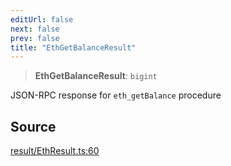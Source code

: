 ```yaml
---
editUrl: false
next: false
prev: false
title: "EthGetBalanceResult"
---
```


> **EthGetBalanceResult**: `bigint`

JSON-RPC response for `eth_getBalance` procedure

## Source

[result/EthResult.ts:60](https://github.com/evmts/tevm-monorepo/blob/main/packages/actions-types/src/result/EthResult.ts#L60)
